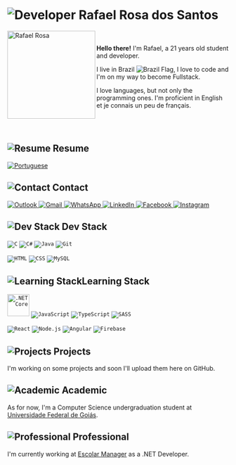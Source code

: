 # <img src="https://img.icons8.com/nolan/64/developer.png" alt="Developer"/> Rafael Rosa dos Santos

<img src="https://i.imgur.com/hHIjGbP.png" alt="Rafael Rosa" width="200" align="left"/>
<br>

**Hello there!** I'm Rafael, a 21 years old student and developer.

I live in Brazil <img src="https://img.icons8.com/color/16/000000/brazil-circular.png" alt="Brazil Flag"/>, I love to code and I'm on my way to become Fullstack.

I love languages, but not only the programming ones. I'm proficient in English et je connais un peu de français.

<br>
<br>

## <img src="https://img.icons8.com/nolan/32/open-resume.png" alt="Resume"/> Resume

<a href="https://drive.google.com/file/d/1lfv6aCiel8pRvol0qAK2FoLXBFsiSXAj/view?usp=sharing" target="_blank">
 <img src="https://img.icons8.com/color/50/000000/brazil-circular.png" alt="Portuguese" title="Portuguese"/>
</a>
<!-- Next resumes to add
<img src="https://img.icons8.com/color/50/000000/great-britain-circular.png" alt="English" title="English"/>
<img src="https://img.icons8.com/color/50/000000/spain2-circular.png" alt="Spanish" title="Spanish"/>
<img src="https://img.icons8.com/color/50/000000/china-circular.png alt"Mandarin" title="Mandarin"/>
<img src="https://img.icons8.com/color/50/000000/japan-circular.png" alt="Japanese" title="Japanese"/>
<img src="https://img.icons8.com/color/50/000000/germany-circular.png" alt="German" title="German"/>
-->

## <img src="https://img.icons8.com/nolan/32/business-contact.png" alt="Contact"/> Contact

<a href="mailto:rafaelxsantosx@hotmail.com" target="_blank">
  <img src="https://img.icons8.com/color/50/000000/ms-outlook.png" alt="Outlook" title="Outlook"/>
</a>
<a href="mailto:rafaelxsantosx@gmail.com" target="_blank">
  <img src="https://img.icons8.com/color/50/000000/gmail.png" alt="Gmail" title="Gmail"/>
</a>
<a href="https://api.whatsapp.com/send?phone=5562996511988" target="_blank">
  <img src="https://img.icons8.com/color/50/000000/whatsapp--v1.png" alt="WhatsApp" title="WhatsApp"/>
</a>
<a href="https://www.linkedin.com/in/ziinahzoor/" target="_blank">
  <img src="https://img.icons8.com/color/50/000000/linkedin.png" alt="LinkedIn" title="LinkedIn"/>
</a>
<a href="https://www.facebook.com/ziinahzoor/" target="_blank">
  <img src="https://img.icons8.com/color/50/000000/facebook.png" alt="Facebook" title="Facebook"/>
</a> 
<a href="https://www.instagram.com/ziinahzoor/" target="_blank">
  <img src="https://img.icons8.com/color/50/000000/instagram-new--v1.png" alt="Instagram" title="Instagram"/>
</a> 


## <img src="https://img.icons8.com/nolan/32/source-code.png" alt="Dev Stack"/> Dev Stack
<code><img src="https://img.icons8.com/color/50/000000/c-programming.png" alt="C" title="C"/></code>
<code><img src="https://img.icons8.com/color/50/000000/c-sharp-logo.png" alt="C#" title="C#"/></code>
<code><img src="https://img.icons8.com/color/50/000000/java-coffee-cup-logo.png" alt="Java" title="Java"/></code>
<code><img src="https://img.icons8.com/color/50/000000/git.png" alt="Git" title="Git"/></code>

<code><img src="https://img.icons8.com/color/50/000000/html-5--v1.png" alt="HTML" title="HTML"/></code>
<code><img src="https://img.icons8.com/color/50/000000/css3.png" alt="CSS" title="CSS"/></code>
<code><img src="https://img.icons8.com/color/50/000000/mysql-logo.png" alt="MySQL" title="MySQL"/></code>

## <img src="https://img.icons8.com/nolan/32/books-1.png" alt="Learning Stack"/>Learning Stack

<code><img src="https://upload.wikimedia.org/wikipedia/commons/e/ee/.NET_Core_Logo.svg" alt=".NET Core" title="ASP.NET MVC, Entity Framework" width="50" /></code>
<code><img src="https://img.icons8.com/color/50/000000/javascript.png" alt="JavaScript" title="JavaScript"/></code>
<code><img src="https://img.icons8.com/color/50/000000/typescript.png" alt="TypeScript" title="TypeScript"/></code>
<code><img src="https://img.icons8.com/color/50/000000/sass.png" alt="SASS" title="SASS"/></code>

<code><img src="https://img.icons8.com/officexs/50/000000/react.png" alt="React" title="React"/></code>
<code><img src="https://img.icons8.com/color/50/000000/nodejs.png" alt="Node.js" title="Node.js, Express.js"/></code>
<code><img src="https://img.icons8.com/color/50/000000/angularjs.png" alt="Angular" title="Angular"/></code>
<code><img src="https://img.icons8.com/color/50/000000/firebase.png" alt="Firebase" title="Firebase"/></code>

<!-- To add later
<code><img src="https://img.icons8.com/color/50/000000/c-plus-plus-logo.png" alt="C++" title="C++"/><code>
<code><img src="https://img.icons8.com/color/50/000000/python.png" alt="Python" title="Python"/></code>
<code><img src="https://img.icons8.com/color/50/000000/kotlin.png" alt="Kotlin" title="Kotlin"/></code>
<code><img src="https://img.icons8.com/color/50/000000/ruby-programming-language.png" alt="Ruby" title="Ruby"/></code>
<code><img src="https://img.icons8.com/windows/50/000000/php-logo.png" alt="PHP" title="PHP"/></code>
<code><img src="https://img.icons8.com/windows/50/000000/r-project.png" alt="R" title="R"/></code>
<code><img src="https://img.icons8.com/color/50/000000/delphi-ide.png" alt="Delphi" title="Delphi"/></code>
<code><img src="https://img.icons8.com/color/50/000000/flutter.png" alt="Flutter" title="Flutter"/></code>
<code><img src="https://img.icons8.com/color/50/000000/golang.png" alt="Golang" title="Golang"/></code>
<code><img src="https://img.icons8.com/color/50/000000/dart.png" alt="Dart" title="Dart"/></code>

<code><img src="https://img.icons8.com/color/50/000000/spring-logo.png" alt="Spring" title="Spring"/></code>
<code><img src="https://img.icons8.com/color/50/000000/django.png" alt="Django" title="Django"/></code>
<code><img src="https://img.icons8.com/fluent/50/000000/laravel.png" alt="Laravel" title="Laravel"/></code>
<code><img src="https://img.icons8.com/color/50/000000/bootstrap.png alt="Bootstrap" title="Bootstrap"/></code>
<code><img src="https://img.icons8.com/color/50/000000/react-native.png" alt="React Native" title="React Native"/></code>
<code><img src="https://img.icons8.com/color/50/000000/vue-js.png" alt="Vue" title="Vue"/></code>

<code><img src="https://img.icons8.com/color/50/000000/amazon-web-services.png" alt="AWS" title="AWS"/></code>
<code><img src="https://img.icons8.com/color/50/000000/docker.png" alt="Docker" title="Docker"/></code>
<code><img src="https://img.icons8.com/color/50/000000/kubernetes.png" alt="Kubernetes" title="Kubernetes"/></code>

<code><img src="https://img.icons8.com/color/50/000000/postgreesql.png" alt="PostGre" title="PostGre"/></code>
<code><img src="https://img.icons8.com/color/50/000000/microsoft-sql-server.png" alt="SQL Server" title="SQL Server"/></code>
<code><img src="https://img.icons8.com/color/50/000000/mongodb.png" alt="MongoDB" title="MongoDB"/></code>

<code><img src="https://img.icons8.com/fluent/50/000000/unity.png" alt="Unity" title="Unity"/></code>

gherkin
sqlite
assembly
jquery
next.js
-->

## <img src="https://img.icons8.com/nolan/32/project-management.png" alt="Projects"/> Projects

I'm working on some projects and soon I'll upload them here on GitHub.

## <img src="https://img.icons8.com/nolan/32/school-building.png" alt="Academic"/> Academic

As for now, I'm a Computer Science undergraduation student at [Universidade Federal de Goiás](https://www.ufg.br). 

## <img src="https://img.icons8.com/nolan/32/work.png" alt="Professional"/> Professional

I'm currently working at [Escolar Manager](https://www.escolarmanager.com.br) as a .NET Developer.
